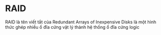 # RAID 

RAID là tên viết tắt của Redundant Arrays of Inexpensive Disks là một hình thức ghép nhiều ổ đĩa cứng vật lý thành hệ thống ổ đĩa cứng logic